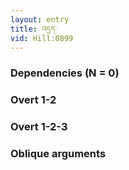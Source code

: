 ```yaml
---
layout: entry
title: འདྲད་
vid: Hill:0899
---
```

### Dependencies (N = 0)


### Overt 1-2


### Overt 1-2-3


### Oblique arguments
